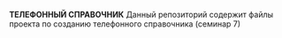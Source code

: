 **ТЕЛЕФОННЫЙ СПРАВОЧНИК**
Данный репозиторий содержит файлы проекта по созданию телефонного справочника (семинар 7)


